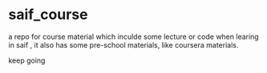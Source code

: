 # saif_course
a repo for course material which inculde some lecture or code when learing in saif , it also has some pre-school materials, like coursera materials.

keep going
